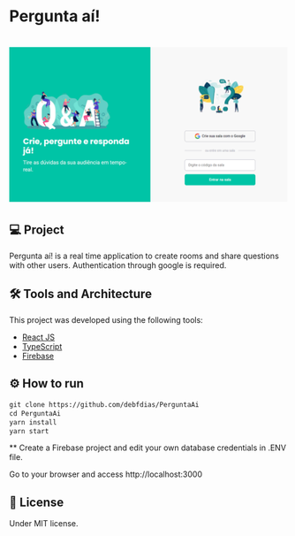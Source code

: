 # Pergunta aí!

<h1 align="center">
    <img alt="Perguntaai" src="cover.png" />
</h1>

## 💻 Project

Pergunta aí! is a real time application to create rooms and share questions with other users. Authentication through google is required. 

## :hammer_and_wrench: Tools and Architecture 

This project was developed using the following tools:

- [React JS](https://reactjs.org/)
- [TypeScript](https://www.typescriptlang.org/)
- [Firebase](https://firebase.google.com/)

## :gear: How to run 

```
git clone https://github.com/debfdias/PerguntaAi
cd PerguntaAi
yarn install
yarn start
```

** Create a Firebase project and edit your own database credentials in .ENV file.

Go to your browser and access http://localhost:3000

## 📝 License

Under MIT license.


